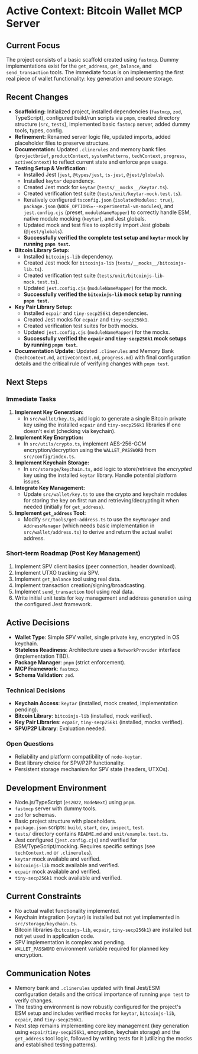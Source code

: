 # Active Context: Bitcoin Wallet MCP Server

## Current Focus
The project consists of a basic scaffold created using `fastmcp`. Dummy implementations exist for the `get_address`, `get_balance`, and `send_transaction` tools. The immediate focus is on implementing the first real piece of wallet functionality: key generation and secure storage.

## Recent Changes
- **Scaffolding:** Initialized project, installed dependencies (`fastmcp`, `zod`, TypeScript), configured build/run scripts via `pnpm`, created directory structure (`src`, `tests`), implemented basic `fastmcp` server, added dummy tools, types, config.
- **Refinement:** Renamed server logic file, updated imports, added placeholder files to preserve structure.
- **Documentation:** Updated `.clinerules` and memory bank files (`projectbrief`, `productContext`, `systemPatterns`, `techContext`, `progress`, `activeContext`) to reflect current state and enforce `pnpm` usage.
- **Testing Setup & Verification:**
    - Installed Jest (`jest`, `@types/jest`, `ts-jest`, `@jest/globals`).
    - Installed `keytar` dependency.
    - Created Jest mock for `keytar` (`tests/__mocks__/keytar.ts`).
    - Created verification test suite (`tests/unit/keytar-mock.test.ts`).
    - Iteratively configured `tsconfig.json` (`isolatedModules: true`), `package.json` (`NODE_OPTIONS=--experimental-vm-modules`), and `jest.config.cjs` (preset, `moduleNameMapper`) to correctly handle ESM, native module mocking (`keytar`), and Jest globals.
    - Updated mock and test files to explicitly import Jest globals (`@jest/globals`).
    - **Successfully verified the complete test setup and `keytar` mock by running `pnpm test`.**
- **Bitcoin Library Setup:**
    - Installed `bitcoinjs-lib` dependency.
    - Created Jest mock for `bitcoinjs-lib` (`tests/__mocks__/bitcoinjs-lib.ts`).
    - Created verification test suite (`tests/unit/bitcoinjs-lib-mock.test.ts`).
    - Updated `jest.config.cjs` (`moduleNameMapper`) for the mock.
    - **Successfully verified the `bitcoinjs-lib` mock setup by running `pnpm test`.**
- **Key Pair Library Setup:**
    - Installed `ecpair` and `tiny-secp256k1` dependencies.
    - Created Jest mocks for `ecpair` and `tiny-secp256k1`.
    - Created verification test suites for both mocks.
    - Updated `jest.config.cjs` (`moduleNameMapper`) for the mocks.
    - **Successfully verified the `ecpair` and `tiny-secp256k1` mock setups by running `pnpm test`.**
- **Documentation Update:** Updated `.clinerules` and Memory Bank (`techContext.md`, `activeContext.md`, `progress.md`) with final configuration details and the critical rule of verifying changes with `pnpm test`.

## Next Steps

### Immediate Tasks
1.  **Implement Key Generation:**
    *   In `src/wallet/key.ts`, add logic to generate a single Bitcoin private key using the installed `ecpair` and `tiny-secp256k1` libraries if one doesn't exist (checking via keychain).
2.  **Implement Key Encryption:**
    *   In `src/utils/crypto.ts`, implement AES-256-GCM encryption/decryption using the `WALLET_PASSWORD` from `src/config/index.ts`.
3.  **Implement Keychain Storage:**
    *   In `src/storage/keychain.ts`, add logic to store/retrieve the *encrypted* key using the installed `keytar` library. Handle potential platform issues.
4.  **Integrate Key Management:**
    *   Update `src/wallet/key.ts` to use the crypto and keychain modules for storing the key on first run and retrieving/decrypting it when needed (initially for `get_address`).
5.  **Implement `get_address` Tool:**
    *   Modify `src/tools/get-address.ts` to use the `KeyManager` and `AddressManager` (which needs basic implementation in `src/wallet/address.ts`) to derive and return the actual wallet address.

### Short-term Roadmap (Post Key Management)
1.  Implement SPV client basics (peer connection, header download).
2.  Implement UTXO tracking via SPV.
3.  Implement `get_balance` tool using real data.
4.  Implement transaction creation/signing/broadcasting.
5.  Implement `send_transaction` tool using real data.
6.  Write initial unit tests for key management and address generation using the configured Jest framework.

## Active Decisions
- **Wallet Type**: Simple SPV wallet, single private key, encrypted in OS keychain.
- **Stateless Readiness**: Architecture uses a `NetworkProvider` interface (implementation TBD).
- **Package Manager**: `pnpm` (strict enforcement).
- **MCP Framework**: `fastmcp`.
- **Schema Validation**: `zod`.

### Technical Decisions
- **Keychain Access**: `keytar` (installed, mock created, implementation pending).
- **Bitcoin Library**: `bitcoinjs-lib` (installed, mock verified).
- **Key Pair Libraries**: `ecpair`, `tiny-secp256k1` (installed, mocks verified).
- **SPV/P2P Library**: Evaluation needed.

### Open Questions
- Reliability and platform compatibility of `node-keytar`.
- Best library choice for SPV/P2P functionality.
- Persistent storage mechanism for SPV state (headers, UTXOs).

## Development Environment
- Node.js/TypeScript (`es2022`, `NodeNext`) using `pnpm`.
- `fastmcp` server with dummy tools.
- `zod` for schemas.
- Basic project structure with placeholders.
- `package.json` scripts: `build`, `start`, `dev`, `inspect`, `test`.
- `tests/` directory contains `README.md` and `unit/example.test.ts`.
- Jest configured (`jest.config.cjs`) and verified for ESM/TypeScript/mocking. Requires specific settings (see `techContext.md` or `.clinerules`).
- `keytar` mock available and verified.
- `bitcoinjs-lib` mock available and verified.
- `ecpair` mock available and verified.
- `tiny-secp256k1` mock available and verified.

## Current Constraints
- No actual wallet functionality implemented.
- Keychain integration (`keytar`) is installed but not yet implemented in `src/storage/keychain.ts`.
- Bitcoin libraries (`bitcoinjs-lib`, `ecpair`, `tiny-secp256k1`) are installed but not yet used in application code.
- SPV implementation is complex and pending.
- `WALLET_PASSWORD` environment variable required for planned key encryption.

## Communication Notes
- Memory bank and `.clinerules` updated with final Jest/ESM configuration details and the critical importance of running `pnpm test` to verify changes.
- The testing environment is now robustly configured for the project's ESM setup and includes verified mocks for `keytar`, `bitcoinjs-lib`, `ecpair`, and `tiny-secp256k1`.
- Next step remains implementing core key management (key generation using `ecpair`/`tiny-secp256k1`, encryption, keychain storage) and the `get_address` tool logic, followed by writing tests for it (utilizing the mocks and established testing patterns).
